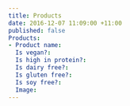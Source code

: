 ```yaml
---
title: Products
date: 2016-12-07 11:09:00 +11:00
published: false
Products:
- Product name: 
  Is vegan?: 
  Is high in protein?: 
  Is dairy free?: 
  Is gluten free?: 
  Is soy free?: 
  Image: 
---
```


